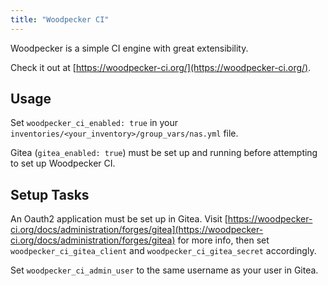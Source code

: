 ```yaml
---
title: "Woodpecker CI"
---
```


Woodpecker is a simple CI engine with great extensibility.

Check it out at [https://woodpecker-ci.org/](https://woodpecker-ci.org/).

## Usage

Set `woodpecker_ci_enabled: true` in your `inventories/<your_inventory>/group_vars/nas.yml` file.

Gitea (`gitea_enabled: true`) must be set up and running before attempting to set up Woodpecker CI.

## Setup Tasks

An Oauth2 application must be set up in Gitea. Visit [https://woodpecker-ci.org/docs/administration/forges/gitea](https://woodpecker-ci.org/docs/administration/forges/gitea) for more info, then set `woodpecker_ci_gitea_client` and `woodpecker_ci_gitea_secret` accordingly.

Set `woodpecker_ci_admin_user` to the same username as your user in Gitea.
